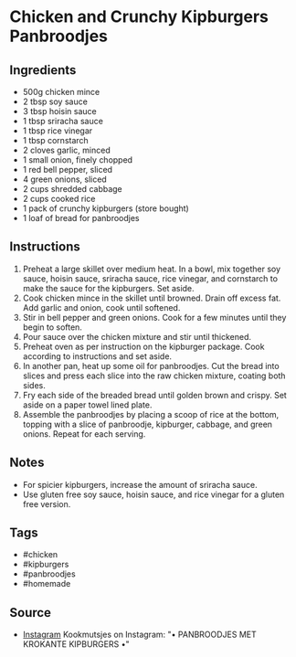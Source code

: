  # Chicken and Crunchy Kipburgers Panbroodjes

## Ingredients

- 500g chicken mince
- 2 tbsp soy sauce
- 3 tbsp hoisin sauce
- 1 tbsp sriracha sauce
- 1 tbsp rice vinegar
- 1 tbsp cornstarch
- 2 cloves garlic, minced
- 1 small onion, finely chopped
- 1 red bell pepper, sliced
- 4 green onions, sliced
- 2 cups shredded cabbage
- 2 cups cooked rice
- 1 pack of crunchy kipburgers (store bought)
- 1 loaf of bread for panbroodjes

## Instructions

1. Preheat a large skillet over medium heat. In a bowl, mix together soy sauce, hoisin sauce, sriracha sauce, rice vinegar, and cornstarch to make the sauce for the kipburgers. Set aside.
2. Cook chicken mince in the skillet until browned. Drain off excess fat. Add garlic and onion, cook until softened.
3. Stir in bell pepper and green onions. Cook for a few minutes until they begin to soften.
4. Pour sauce over the chicken mixture and stir until thickened.
5. Preheat oven as per instruction on the kipburger package. Cook according to instructions and set aside.
6. In another pan, heat up some oil for panbroodjes. Cut the bread into slices and press each slice into the raw chicken mixture, coating both sides.
7. Fry each side of the breaded bread until golden brown and crispy. Set aside on a paper towel lined plate.
8. Assemble the panbroodjes by placing a scoop of rice at the bottom, topping with a slice of panbroodje, kipburger, cabbage, and green onions. Repeat for each serving.

## Notes

- For spicier kipburgers, increase the amount of sriracha sauce.
- Use gluten free soy sauce, hoisin sauce, and rice vinegar for a gluten free version.

## Tags

- #chicken
- #kipburgers
- #panbroodjes
- #homemade

## Source

- [Instagram](https://www.instagram.com/p/C3IK0EXMtgB) Kookmutsjes on Instagram: "• PANBROODJES MET KROKANTE KIPBURGERS •"